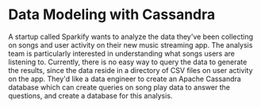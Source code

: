 # Data Modeling with Cassandra
A startup called Sparkify wants to analyze the data they've been collecting on songs and user activity on their new music streaming app.
The analysis team is particularly interested in understanding what songs users are listening to.
Currently, there is no easy way to query the data to generate the results, since the data reside in a directory of CSV files on user activity on the app.
They'd like a data engineer to create an Apache Cassandra database which can create queries on song play data to answer the questions,
and create a database for this analysis.
